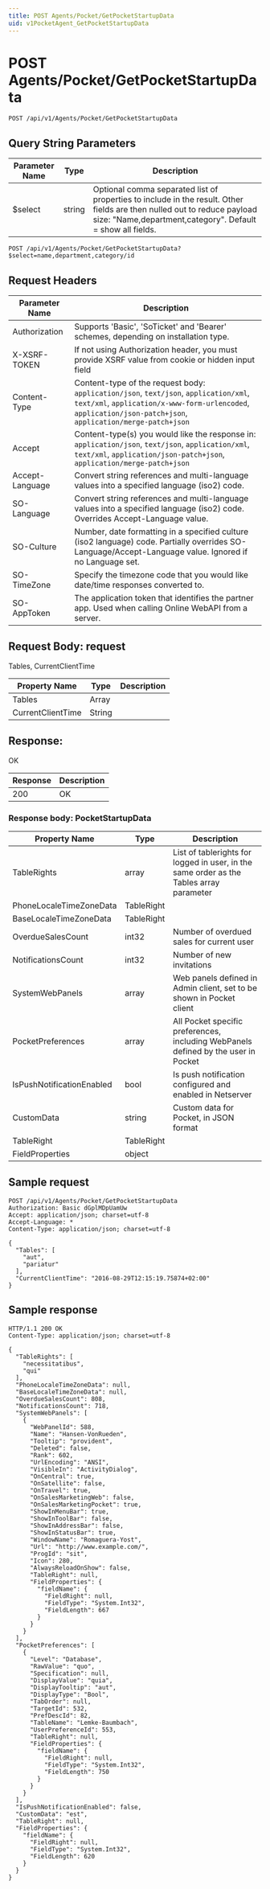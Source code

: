 ```yaml
---
title: POST Agents/Pocket/GetPocketStartupData
uid: v1PocketAgent_GetPocketStartupData
---
```


# POST Agents/Pocket/GetPocketStartupData

```http
POST /api/v1/Agents/Pocket/GetPocketStartupData
```









## Query String Parameters

| Parameter Name | Type |  Description |
|----------------|------|--------------|
| $select | string |  Optional comma separated list of properties to include in the result. Other fields are then nulled out to reduce payload size: "Name,department,category". Default = show all fields. |

```http
POST /api/v1/Agents/Pocket/GetPocketStartupData?$select=name,department,category/id
```


## Request Headers

| Parameter Name | Description |
|----------------|-------------|
| Authorization  | Supports 'Basic', 'SoTicket' and 'Bearer' schemes, depending on installation type. |
| X-XSRF-TOKEN   | If not using Authorization header, you must provide XSRF value from cookie or hidden input field |
| Content-Type | Content-type of the request body: `application/json`, `text/json`, `application/xml`, `text/xml`, `application/x-www-form-urlencoded`, `application/json-patch+json`, `application/merge-patch+json` |
| Accept         | Content-type(s) you would like the response in: `application/json`, `text/json`, `application/xml`, `text/xml`, `application/json-patch+json`, `application/merge-patch+json` |
| Accept-Language | Convert string references and multi-language values into a specified language (iso2) code. |
| SO-Language | Convert string references and multi-language values into a specified language (iso2) code. Overrides Accept-Language value. |
| SO-Culture | Number, date formatting in a specified culture (iso2 language) code. Partially overrides SO-Language/Accept-Language value. Ignored if no Language set. |
| SO-TimeZone | Specify the timezone code that you would like date/time responses converted to. |
| SO-AppToken | The application token that identifies the partner app. Used when calling Online WebAPI from a server. |

## Request Body: request 

Tables, CurrentClientTime 

| Property Name | Type |  Description |
|----------------|------|--------------|
| Tables | Array |  |
| CurrentClientTime | String |  |

## Response:

OK

| Response | Description |
|----------------|-------------|
| 200 | OK |

### Response body: PocketStartupData

| Property Name | Type |  Description |
|----------------|------|--------------|
| TableRights | array | List of tablerights for logged in user, in the same order as the Tables array parameter |
| PhoneLocaleTimeZoneData | TableRight |  |
| BaseLocaleTimeZoneData | TableRight |  |
| OverdueSalesCount | int32 | Number of overdued sales for current user |
| NotificationsCount | int32 | Number of new invitations |
| SystemWebPanels | array | Web panels defined in Admin client, set to be shown in Pocket client |
| PocketPreferences | array | All Pocket specific preferences, including WebPanels defined by the user in Pocket |
| IsPushNotificationEnabled | bool | Is push notification configured and enabled in Netserver |
| CustomData | string | Custom data for Pocket, in JSON format |
| TableRight | TableRight |  |
| FieldProperties | object |  |

## Sample request

```http!
POST /api/v1/Agents/Pocket/GetPocketStartupData
Authorization: Basic dGplMDpUamUw
Accept: application/json; charset=utf-8
Accept-Language: *
Content-Type: application/json; charset=utf-8

{
  "Tables": [
    "aut",
    "pariatur"
  ],
  "CurrentClientTime": "2016-08-29T12:15:19.75874+02:00"
}
```

## Sample response

```http_
HTTP/1.1 200 OK
Content-Type: application/json; charset=utf-8

{
  "TableRights": [
    "necessitatibus",
    "qui"
  ],
  "PhoneLocaleTimeZoneData": null,
  "BaseLocaleTimeZoneData": null,
  "OverdueSalesCount": 808,
  "NotificationsCount": 718,
  "SystemWebPanels": [
    {
      "WebPanelId": 588,
      "Name": "Hansen-VonRueden",
      "Tooltip": "provident",
      "Deleted": false,
      "Rank": 602,
      "UrlEncoding": "ANSI",
      "VisibleIn": "ActivityDialog",
      "OnCentral": true,
      "OnSatellite": false,
      "OnTravel": true,
      "OnSalesMarketingWeb": false,
      "OnSalesMarketingPocket": true,
      "ShowInMenuBar": true,
      "ShowInToolBar": false,
      "ShowInAddressBar": false,
      "ShowInStatusBar": true,
      "WindowName": "Romaguera-Yost",
      "Url": "http://www.example.com/",
      "ProgId": "sit",
      "Icon": 280,
      "AlwaysReloadOnShow": false,
      "TableRight": null,
      "FieldProperties": {
        "fieldName": {
          "FieldRight": null,
          "FieldType": "System.Int32",
          "FieldLength": 667
        }
      }
    }
  ],
  "PocketPreferences": [
    {
      "Level": "Database",
      "RawValue": "quo",
      "Specification": null,
      "DisplayValue": "quia",
      "DisplayTooltip": "aut",
      "DisplayType": "Bool",
      "TabOrder": null,
      "TargetId": 532,
      "PrefDescId": 82,
      "TableName": "Lemke-Baumbach",
      "UserPreferenceId": 553,
      "TableRight": null,
      "FieldProperties": {
        "fieldName": {
          "FieldRight": null,
          "FieldType": "System.Int32",
          "FieldLength": 750
        }
      }
    }
  ],
  "IsPushNotificationEnabled": false,
  "CustomData": "est",
  "TableRight": null,
  "FieldProperties": {
    "fieldName": {
      "FieldRight": null,
      "FieldType": "System.Int32",
      "FieldLength": 620
    }
  }
}
```